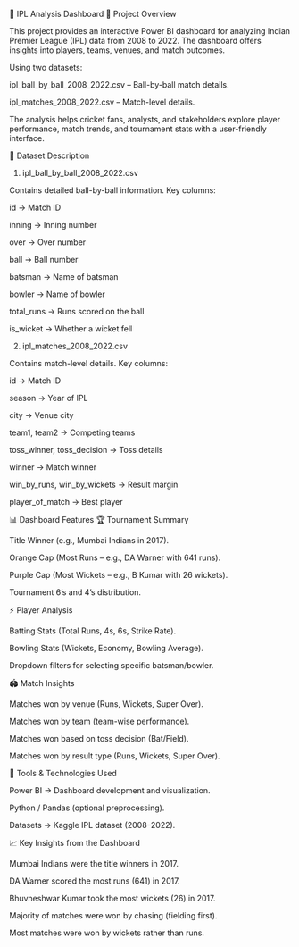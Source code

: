 🏏 IPL Analysis Dashboard
📌 Project Overview

This project provides an interactive Power BI dashboard for analyzing Indian Premier League (IPL) data from 2008 to 2022. The dashboard offers insights into players, teams, venues, and match outcomes.

Using two datasets:

ipl_ball_by_ball_2008_2022.csv – Ball-by-ball match details.

ipl_matches_2008_2022.csv – Match-level details.

The analysis helps cricket fans, analysts, and stakeholders explore player performance, match trends, and tournament stats with a user-friendly interface.

📂 Dataset Description
1. ipl_ball_by_ball_2008_2022.csv

Contains detailed ball-by-ball information.
Key columns:

id → Match ID

inning → Inning number

over → Over number

ball → Ball number

batsman → Name of batsman

bowler → Name of bowler

total_runs → Runs scored on the ball

is_wicket → Whether a wicket fell

2. ipl_matches_2008_2022.csv

Contains match-level details.
Key columns:

id → Match ID

season → Year of IPL

city → Venue city

team1, team2 → Competing teams

toss_winner, toss_decision → Toss details

winner → Match winner

win_by_runs, win_by_wickets → Result margin

player_of_match → Best player

📊 Dashboard Features
🏆 Tournament Summary

Title Winner (e.g., Mumbai Indians in 2017).

Orange Cap (Most Runs – e.g., DA Warner with 641 runs).

Purple Cap (Most Wickets – e.g., B Kumar with 26 wickets).

Tournament 6’s and 4’s distribution.

⚡ Player Analysis

Batting Stats (Total Runs, 4s, 6s, Strike Rate).

Bowling Stats (Wickets, Economy, Bowling Average).

Dropdown filters for selecting specific batsman/bowler.

🏟️ Match Insights

Matches won by venue (Runs, Wickets, Super Over).

Matches won by team (team-wise performance).

Matches won based on toss decision (Bat/Field).

Matches won by result type (Runs, Wickets, Super Over).

🚀 Tools & Technologies Used

Power BI → Dashboard development and visualization.

Python / Pandas (optional preprocessing).

Datasets → Kaggle IPL dataset (2008–2022).

📈 Key Insights from the Dashboard

Mumbai Indians were the title winners in 2017.

DA Warner scored the most runs (641) in 2017.

Bhuvneshwar Kumar took the most wickets (26) in 2017.

Majority of matches were won by chasing (fielding first).

Most matches were won by wickets rather than runs.
